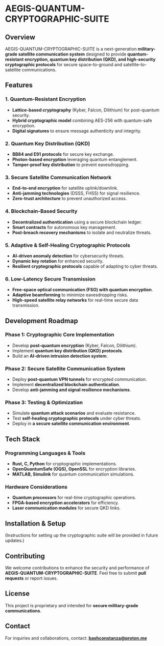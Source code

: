 # AEGIS-QUANTUM-CRYPTOGRAPHIC-SUITE

## Overview
AEGIS-QUANTUM-CRYPTOGRAPHIC-SUITE is a next-generation **military-grade satellite communication system** designed to provide **quantum-resistant encryption, quantum key distribution (QKD), and high-security cryptographic protocols** for secure space-to-ground and satellite-to-satellite communications.

## Features
### **1. Quantum-Resistant Encryption**
- **Lattice-based cryptography** (Kyber, Falcon, Dilithium) for post-quantum security.
- **Hybrid cryptographic model** combining AES-256 with quantum-safe encryption.
- **Digital signatures** to ensure message authenticity and integrity.

### **2. Quantum Key Distribution (QKD)**
- **BB84 and E91 protocols** for secure key exchange.
- **Photon-based encryption** leveraging quantum entanglement.
- **Tamper-proof key distribution** to prevent eavesdropping.

### **3. Secure Satellite Communication Network**
- **End-to-end encryption** for satellite uplink/downlink.
- **Anti-jamming technologies** (DSSS, FHSS) for signal resilience.
- **Zero-trust architecture** to prevent unauthorized access.

### **4. Blockchain-Based Security**
- **Decentralized authentication** using a secure blockchain ledger.
- **Smart contracts** for autonomous key management.
- **Post-breach recovery mechanisms** to isolate and neutralize threats.

### **5. Adaptive & Self-Healing Cryptographic Protocols**
- **AI-driven anomaly detection** for cybersecurity threats.
- **Dynamic key rotation** for enhanced security.
- **Resilient cryptographic protocols** capable of adapting to cyber threats.

### **6. Low-Latency Secure Transmission**
- **Free-space optical communication (FSO) with quantum encryption**.
- **Adaptive beamforming** to minimize eavesdropping risks.
- **High-speed satellite relay networks** for real-time secure data transmission.

## Development Roadmap
### **Phase 1: Cryptographic Core Implementation**
- Develop **post-quantum encryption** (Kyber, Falcon, Dilithium).
- Implement **quantum key distribution (QKD) protocols**.
- Build an **AI-driven intrusion detection system**.

### **Phase 2: Secure Satellite Communication System**
- Deploy **post-quantum VPN tunnels** for encrypted communication.
- Implement **decentralized blockchain authentication**.
- Develop **anti-jamming and signal resilience mechanisms**.

### **Phase 3: Testing & Optimization**
- Simulate **quantum attack scenarios** and evaluate resistance.
- Test **self-healing cryptographic protocols** under cyber threats.
- Deploy in **a secure satellite communication environment**.

## Tech Stack
### **Programming Languages & Tools**
- **Rust, C, Python** for cryptographic implementations.
- **OpenQuantumSafe (OQS), OpenSSL** for encryption libraries.
- **MATLAB, Simulink** for quantum communication simulations.

### **Hardware Considerations**
- **Quantum processors** for real-time cryptographic operations.
- **FPGA-based encryption accelerators** for efficiency.
- **Laser communication modules** for secure QKD links.

## Installation & Setup
(Instructions for setting up the cryptographic suite will be provided in future updates.)

## Contributing
We welcome contributions to enhance the security and performance of **AEGIS-QUANTUM-CRYPTOGRAPHIC-SUITE**. Feel free to submit **pull requests** or report issues.

## License
This project is proprietary and intended for **secure military-grade communications**.

## Contact
For inquiries and collaborations, contact: **bashconstanza@proton.me**

